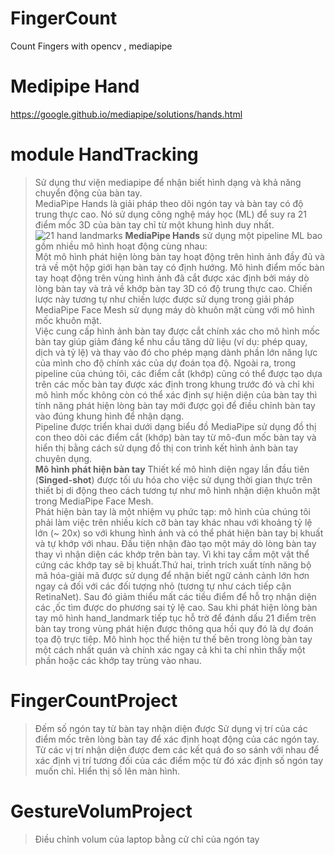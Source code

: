 # FingerCount
Count Fingers with opencv , mediapipe

# Medipipe Hand
https://google.github.io/mediapipe/solutions/hands.html
# module HandTracking
> Sử dụng thư viện mediapipe để nhận biết hình dạng và khả năng chuyển động của bàn tay.  
> MediaPipe Hands là giải pháp theo dõi ngón tay và bàn tay có độ trung thực cao. Nó sử dụng công nghệ máy học (ML) để suy ra 21 điểm mốc 3D của bàn tay chỉ từ một khung hình duy nhất.
![21 hand landmarks](https://google.github.io/mediapipe/images/mobile/hand_landmarks.png)
> **MediaPipe Hands** sử dụng một pipeline ML bao gồm nhiều mô hình hoạt động cùng nhau:  
>   Một mô hình phát hiện lòng bàn tay hoạt động trên hình ảnh đầy đủ và trả về một hộp giới hạn bàn tay có định hướng. Mô hình điểm mốc bàn tay hoạt động trên vùng hình ảnh đã cắt được xác định bởi máy dò lòng bàn tay và trả về khớp  bàn tay 3D có độ trung thực cao. Chiến lược này tương tự như chiến lược được sử dụng trong giải pháp MediaPipe Face Mesh sử dụng máy dò khuôn mặt cùng với mô hình mốc khuôn mặt.  
>   Việc cung cấp hình ảnh bàn tay được cắt chính xác cho mô hình mốc bàn tay giúp giảm đáng kể nhu cầu tăng dữ liệu (ví dụ: phép quay, dịch và tỷ lệ) và thay vào đó cho phép mạng dành phần lớn năng lực của mình cho độ chính xác của dự đoán tọa độ. Ngoài ra, trong pipeline của chúng tôi, các điểm cắt (khớp) cũng có thể được tạo dựa trên các mốc bàn tay được xác định trong khung trước đó và chỉ khi mô hình mốc không còn có thể xác định sự hiện diện của bàn tay thì tính năng phát hiện lòng bàn tay mới được gọi để điều chỉnh bàn tay vào đúng khung hình để nhận dạng.  
>  Pipeline được triển khai dưới dạng biểu đồ MediaPipe sử dụng đồ thị con theo dõi các điểm cắt (khớp)  bàn tay từ mô-đun mốc bàn tay và hiển thị bằng cách sử dụng đồ thị con trình kết hình ảnh bàn tay chuyên dụng.  
> **Mô hình phát hiện bàn tay**
> Thiết kế mô hình diện ngay lần đầu tiên (**Singed-shot**) được tối ưu hóa cho việc sử dụng thời gian thực trên thiết bị di động theo cách tương tự như mô hình nhận diện khuôn mặt trong MediaPipe Face Mesh.  
> Phát hiện bàn tay là một nhiệm vụ phức tạp: mô hình của chúng tôi phải làm việc trên nhiều kích cỡ bàn tay khác nhau với khoảng tỷ lệ lớn (~ 20x) so với khung hình ảnh và có thể phát hiện bàn tay bị khuất  và tự khớp với nhau. Đầu tiện nhận đào tạo một máy dò lòng bàn tay thay vì nhận diện các khớp trên bàn tay. Vì khi tay cầm một vật thể cứng các khớp tay sẽ bị khuất.Thứ hai, trình trích xuất tính năng bộ mã hóa-giải mã được sử dụng để nhận biết ngữ cảnh cảnh lớn hơn ngay cả đối với các đối tượng nhỏ (tương tự như cách tiếp cận RetinaNet). Sau đó giảm thiểu mất các tiều điểm để hỗ trọ nhận diện các ,ốc tìm được do phương sai tỷ lệ cao.
> Sau khi phát hiện lòng bàn tay mô hình hand_landmark tiếp tục hỗ trờ để đánh dấu 21 điểm trên bàn tay trong vùng phát hiện được thông qua hồi quy đó là dự đoán tọa độ trực tiêp.
> Mô hình học thể hiện tư thế bên trong lòng bàn tay một cách nhất quán và chính xác ngay cả khi ta chỉ nhìn thấy một phần hoặc các khớp tay trùng vào nhau.

# FingerCountProject
> Đếm số ngón tay từ bàn tay nhận diện được
> Sử dụng vị trí của các điểm mốc trên lòng bàn tay để xác định hoạt động của các ngón tay. Từ các vị trí nhận diện được đem các kết quá đo so sánh với nhau để xác định vị trí tương đối của các điểm mộc từ đó xác định số ngón tay muốn chỉ. Hiển thị số lên màn hình.
# GestureVolumProject
> Điều chỉnh volum của laptop bằng cử chỉ của ngón tay






